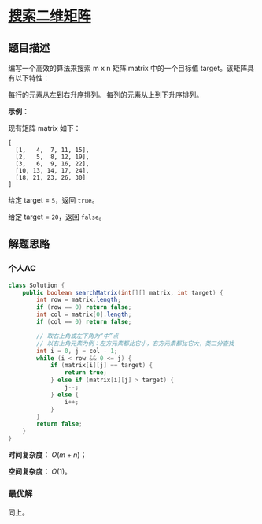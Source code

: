 # [搜索二维矩阵](https://leetcode-cn.com/problems/search-a-2d-matrix-ii/)

## 题目描述

编写一个高效的算法来搜索 m x n 矩阵 matrix 中的一个目标值 target。该矩阵具有以下特性：

每行的元素从左到右升序排列。
每列的元素从上到下升序排列。

**示例：**

现有矩阵 matrix 如下：

```
[
  [1,   4,  7, 11, 15],
  [2,   5,  8, 12, 19],
  [3,   6,  9, 16, 22],
  [10, 13, 14, 17, 24],
  [18, 21, 23, 26, 30]
]
```

给定 target = `5`，返回 `true`。

给定 target = `20`，返回 `false`。

## 解题思路

### 个人AC

```java
class Solution {
    public boolean searchMatrix(int[][] matrix, int target) {
        int row = matrix.length;
        if (row == 0) return false;
        int col = matrix[0].length;
        if (col == 0) return false;

        // 取右上角或左下角为“中”点
        // 以右上角元素为例：左方元素都比它小，右方元素都比它大，类二分查找
        int i = 0, j = col - 1;
        while (i < row && 0 <= j) {
            if (matrix[i][j] == target) {
                return true;
            } else if (matrix[i][j] > target) {
                j--;
            } else {
                i++;
            }
        } 
        return false;
    }
}
```

**时间复杂度：** $O(m + n)$；

**空间复杂度：** $O(1)$。

### 最优解

同上。